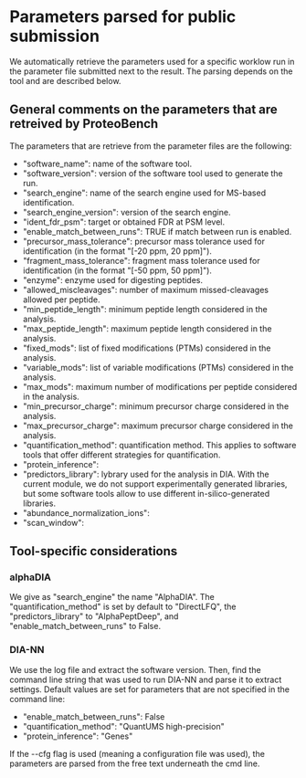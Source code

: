 # Parameters parsed for public submission

We automatically retrieve the parameters used for a specific worklow run in the parameter file submitted next to the result. The parsing depends on the tool and are described below.

## General comments on the parameters that are retreived by ProteoBench

The parameters that are retrieve from the parameter files are the following:

- "software_name": name of the software tool.
- "software_version": version of the software tool used to generate the run.
- "search_engine": name of the search engine used for MS-based identification.
- "search_engine_version": version of the search engine.
- "ident_fdr_psm": target or obtained FDR at PSM level.
- "enable_match_between_runs": TRUE if match between run is enabled.
- "precursor_mass_tolerance": precursor mass tolerance used for identification (in the format "[-20 ppm, 20 ppm]").
- "fragment_mass_tolerance": fragment mass tolerance used for identification (in the format "[-50 ppm, 50 ppm]").
- "enzyme": enzyme used for digesting peptides.
- "allowed_miscleavages": number of maximum missed-cleavages allowed per peptide.
- "min_peptide_length": minimum peptide length considered in the analysis.
- "max_peptide_length": maximum peptide length considered in the analysis.
- "fixed_mods": list of fixed modifications (PTMs) considered in the analysis.
- "variable_mods": list of variable modifications (PTMs) considered in the analysis.
- "max_mods": maximum number of modifications per peptide considered in the analysis.
- "min_precursor_charge": minimum precursor charge considered in the analysis.
- "max_precursor_charge": maximum precursor charge considered in the analysis.
- "quantification_method": quantification method. This applies to software tools that offer different strategies for quantification.
- "protein_inference": 
- "predictors_library": lybrary used for the analysis in DIA. With the current module, we do not support experimentally generated libraries, but some software tools allow to use different in-silico-generated libraries.
- "abundance_normalization_ions":
- "scan_window":



## Tool-specific considerations

### alphaDIA

We give as "search_engine" the name "AlphaDIA". The "quantification_method" is set by default to "DirectLFQ", the "predictors_library" to "AlphaPeptDeep", and "enable_match_between_runs" to False.

### DIA-NN

We use the log file and extract the software version. Then, find the command line string that was used to run DIA-NN and parse it to extract settings.
Default values are set for parameters that are not specified in the command line:

- "enable_match_between_runs": False
- "quantification_method": "QuantUMS high-precision"
- "protein_inference": "Genes"

If the --cfg flag is used (meaning a configuration file was used), the parameters are parsed from the free text underneath the cmd line.